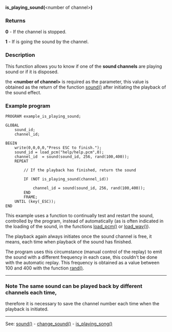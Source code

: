 **is_playing_sound(**&lt;number of channel&gt;**)**

### Returns

**0** - If the channel is stopped.

**1** - If is going the sound by the channel.

### Description

This function allows you to know if one of the **sound channels** are playing sound or if it is disposed.

the **&lt;number of channel&gt;** is required as the parameter, this value is obtained as the 
return of the function [sound()](sound().md) after initiating the playback of the sound effect.

### Example program
```
PROGRAM example_is_playing_sound;

GLOBAL
    sound_id;
    channel_id;

BEGIN
    write(0,0,0,0,"Press ESC to finish.");
    sound_id = load_pcm("help/help.pcm",0);
    channel_id  = sound(sound_id, 256, rand(100,400));
    REPEAT

        // If the playback has finished, return the sound

        IF (NOT is_playing_sound(channel_id))

            channel_id = sound(sound_id, 256, rand(100,400));
        END
        FRAME;
    UNTIL (key(_ESC));
END
```


This example uses a function to continually test and restart the sound, 
controlled by the program, instead of automatically (as is often 
indicated in the loading of the sound, in the functions [load_pcm()](load_pcm()_forward_slash_load_wav().md)
or [load_wav()](load_pcm()_forward_slash_load_wav().md)).

The playback again always initiates once the sound channel is free,
it means, each time when playback of the sound has finished.

The program uses this circumstance (manual control of the replay)
to emit the sound with a different frequency in each case, this couldn't be done
with the automatic replay. This frequency is obtained as
a value between 100 and 400 with the function [rand()](rand().md).

---------------------------------------


### Note The same sound can be played back by different channels each time,
therefore it is necessary to save the channel number each time when the playback is initiated.

---------------------------------------
See: [sound()](sound().md) - [change_sound()](change_sound().md) - [is_playing_song()](is_playing_song().md)

